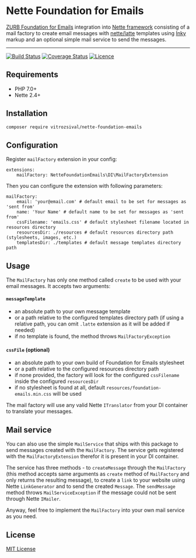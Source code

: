 # Nette Foundation for Emails

[ZURB Foundation for Emails](https://github.com/zurb/foundation-emails) integration into
[Nette framework](https://github.com/nette/nette) consisting of a mail factory to create email messages
with [nette/latte](https://github.com/nette/latte) templates using [Inky](https://github.com/zurb/inky) markup
and an optional simple mail service to send the messages.

-----

[![Build Status](https://travis-ci.org/teekey99/nette-foundation-emails.svg?branch=master)](https://travis-ci.org/teekey99/nette-foundation-emails)
[![Coverage Status](https://coveralls.io/repos/github/teekey99/nette-foundation-emails/badge.svg)](https://coveralls.io/github/teekey99/nette-foundation-emails)
[![Licence](https://img.shields.io/packagist/l/vitrozsival/nette-foundation-emails.svg?style=flat-square)](https://packagist.org/packages/vitrozsival/nette-foundation-emails)

## Requirements

- PHP 7.0+
- Nette 2.4+

## Installation

```bash
composer require vitrozsival/nette-foundation-emails
```

## Configuration

Register `mailFactory` extension in your config:

```neon
extensions:
	mailFactory: NetteFoundationEmails\DI\MailFactoryExtension
```

Then you can configure the extension with following parameters:

```neon
mailFactory:
	email: 'your@email.com' # default email to be set for messages as 'sent from'
	name: 'Your Name' # default name to be set for messages as 'sent from'
	cssFilename: 'emails.css' # default stylesheet filename located in resources directory
	resourcesDir: ./resources # default resources directory path (stylesheets, images, etc.)
	templatesDir: ./templates # default message templates directory path
```

## Usage

The `MailFactory` has only one method called `create` to be used with your email messages. It accepts two arguments:

#### `messageTemplate`

- an absolute path to your own message template
- or a path relative to the configured templates directory path (if using a relative path, you can omit `.latte`
extension as it will be added if needed)
- if no template is found, the method throws `MailFactoryException`

#### `cssFile` (optional)

- an absolute path to your own build of Foundation for Emails stylesheet
- or a path relative to the configured resources directory path
- if none provided, the factory will look for the configured `cssFilename` inside the configured `resourcesDir`
- if no stylesheet is found at all, default `resources/foundation-emails.min.css` will be used

The mail factory will use any valid Nette `ITranslator` from your DI container to translate your messages.

## Mail service

You can also use the simple `MailService` that ships with this package to send messages created
with the `MailFactory`. The service gets registered with the `MailFactoryExtension` therefor it is present in your DI
container.

The service has three methods - to `createMessage` through the `MailFactory` (this method accepts same arguments
as `create` method of `MailFactory` and only returns the resulting message), to create a `link` to your website
using Nette `LinkGenerator` and to send the created `Message`. The `sendMessage` method throws `MailServiceException`
if the message could not be sent through Nette `IMailer`.

Anyway, feel free to implement the `MailFactory` into your own mail service as you need.

## License

[MIT License](LICENSE)